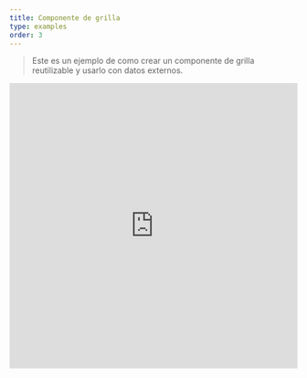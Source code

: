 ```yaml
---
title: Componente de grilla
type: examples
order: 3
---
```


> Este es un ejemplo de como crear un componente de grilla reutilizable y usarlo con datos externos.

<iframe width="100%" height="500" src="https://jsfiddle.net/yyx990803/xkkbfL3L/embedded/result,html,js,css" allowfullscreen="allowfullscreen" frameborder="0"></iframe>

